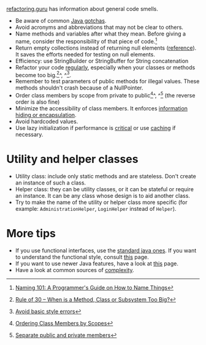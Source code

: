 [refactoring.guru](https://refactoring.guru/refactoring/smells) has information about general code smells.

- Be aware of common [Java gotchas](https://stackoverflow.com/questions/169815/java-common-gotchas).
- Avoid acronyms and abbreviations that may not be clear to others.
- Name methods and variables after what they mean. Before giving a name, consider the responsibility of that piece of code.[^1]
- Return empty collections instead of returning null elements ([reference](http://www.javapractices.com/topic/TopicAction.do?Id=59)). It saves the efforts needed for testing on null elements.
- Efficiency: use StringBuilder or StringBuffer for String concatenation
- Refactor your code [regularly](https://refactoring.guru/refactoring), especially when your classes or methods become too big.[^2]^, ^[^3].
- Remember to test parameters of public methods for illegal values. These methods shouldn't crash because of a NullPointer.
- Order class members by scope from private to public[^4]^, ^[^5] (the reverse order is also fine)
- Minimize the accessibility of class members. It enforces [information hiding or encapsulation](https://www.codejava.net/coding/10-java-core-best-practices-every-java-programmer-should-know#PrivateMembers).
- Avoid hardcoded values.
- Use lazy initialization if performance is [critical](http://www.javapractices.com/topic/TopicAction.do?Id=34) or use [caching](https://crunchify.com/how-to-create-a-simple-in-memory-cache-in-java-lightweight-cache/) if necessary.

# Utility and helper classes
- Utility class: include only static methods and are stateless. Don't create an instance of such a class.
- Helper class: they can be utility classes, or it can be stateful or require an instance. It can be any class whose design is to aid another class.
- Try to make the name of the utility or helper class more specific (for example: ``AdministrationHelper``, ``LoginHelper`` instead of ``Helper``).

# More tips
- If you use functional interfaces, use the [standard java ones](http://www.javapractices.com/topic/TopicAction.do?Id=277). If you want to understand the functional style, consult [this](http://www.javapractices.com/topic/TopicAction.do?Id=274) page.
- If you want to use newer Java features, have a look at [this](http://www.javapractices.com/topic/TopicAction.do?Id=225) page.
- Have a look at common sources of [complexity](http://www.javapractices.com/topic/TopicAction.do?Id=287).

[^1]:[Naming 101: A Programmer's Guide on How to Name Things](https://www.elpassion.com/blog/naming-101-programmers-guide-on-how-to-name-things)
[^2]:[Rule of 30 – When is a Method, Class or Subsystem Too Big?](https://dzone.com/articles/rule-30-%E2%80%93-when-method-class-or)
[^3]:[Avoid basic style errors](http://www.javapractices.com/topic/TopicAction.do?Id=227)
[^4]:[Ordering Class Members by Scopes](https://www.codejava.net/coding/10-java-core-best-practices-every-java-programmer-should-know#MemberOrdering)
[^5]:[Separate public and private members](http://www.javapractices.com/topic/TopicAction.do?Id=136)